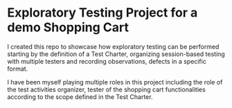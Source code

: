 # Exploratory Testing Project for a demo Shopping Cart

I created this repo to showcase how exploratory testing can be performed starting by the definition of a Test Charter, organizing session-based testing with multiple testers and recording observations, defects in a specific format.

I have been myself playing multiple roles in this project including the role of the test activities organizer, tester of the shopping cart functionalities according to the scope defined in the Test Charter. 


